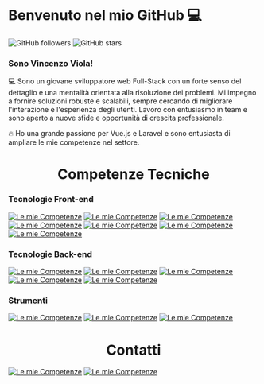 <h1>Benvenuto nel mio GitHub 💻</h1>

![GitHub followers](https://img.shields.io/github/followers/tuo-username?style=social)
![GitHub stars](https://img.shields.io/github/stars/tuo-username?style=social)

<h3>Sono Vincenzo Viola!</h3>

<p>💻 Sono un giovane sviluppatore web Full-Stack con un forte senso del dettaglio e una mentalità orientata alla risoluzione dei problemi. Mi impegno a fornire soluzioni robuste e scalabili, sempre cercando di migliorare l'interazione e l'esperienza degli utenti. Lavoro con entusiasmo in team e sono aperto a nuove sfide e opportunità di crescita professionale.</p> <p>🔥 Ho una grande passione per Vue.js e Laravel e sono entusiasta di ampliare le mie competenze nel settore.</p>

<h1 align="center">Competenze Tecniche</h1>

<!-- <h3 align="left">Attualmente sto imparando</h3>

[![Le mie Competenze](https://skillicons.dev/icons?i=react)](https://react.dev/) -->

<h3>Tecnologie Front-end</h3>

[![Le mie Competenze](https://skillicons.dev/icons?i=html)](https://www.w3schools.com/html/)
[![Le mie Competenze](https://skillicons.dev/icons?i=css)](https://www.w3schools.com/css/)
[![Le mie Competenze](https://skillicons.dev/icons?i=js)](https://www.w3schools.com/js/)
[![Le mie Competenze](https://skillicons.dev/icons?i=vue)](https://vuejs.org/)
[![Le mie Competenze](https://skillicons.dev/icons?i=vite)](https://vitejs.dev/)
[![Le mie Competenze](https://skillicons.dev/icons?i=bootstrap)](https://getbootstrap.com/)
[![Le mie Competenze](https://skillicons.dev/icons?i=sass)](https://sass-lang.com/)

<h3>Tecnologie Back-end</h3>

[![Le mie Competenze](https://skillicons.dev/icons?i=nodejs)](https://nodejs.org/en)
[![Le mie Competenze](https://skillicons.dev/icons?i=php)](https://www.php.net/)
[![Le mie Competenze](https://skillicons.dev/icons?i=mysql)](https://www.mysql.com/)
[![Le mie Competenze](https://skillicons.dev/icons?i=laravel)](https://laravel.com/)
[![Le mie Competenze](https://skillicons.dev/icons?i=npm)](https://www.npmjs.com/)

<h3>Strumenti</h3>

[![Le mie Competenze](https://skillicons.dev/icons?i=postman)](https://www.postman.com/)
[![Le mie Competenze](https://skillicons.dev/icons?i=vscode)](https://code.visualstudio.com/)
[![Le mie Competenze](https://skillicons.dev/icons?i=git)](https://git-scm.com/)

<h1 align="center">Contatti</h1>

[![Le mie Competenze](https://skillicons.dev/icons?i=gmail)](mailto:vincy1621@gmail.com)
[![Le mie Competenze](https://skillicons.dev/icons?i=linkedin)](https://www.linkedin.com/in/vincenzo-viola-2b3271a7/)

